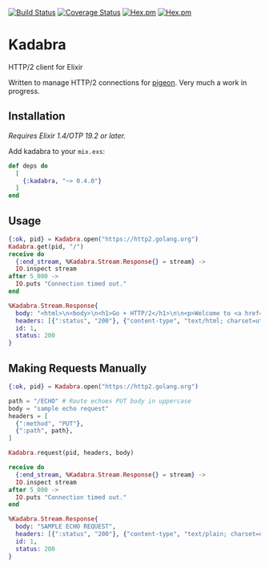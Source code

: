 [![Build Status](https://travis-ci.org/codedge-llc/kadabra.svg?branch=master)](https://travis-ci.org/codedge-llc/kadabra) [![Coverage Status](https://coveralls.io/repos/github/codedge-llc/kadabra/badge.svg?branch=master)](https://coveralls.io/github/codedge-llc/kadabra?branch=master) [![Hex.pm](http://img.shields.io/hexpm/v/kadabra.svg)](https://hex.pm/packages/kadabra) [![Hex.pm](http://img.shields.io/hexpm/dt/kadabra.svg)](https://hex.pm/packages/kadabra)

# Kadabra

HTTP/2 client for Elixir

Written to manage HTTP/2 connections for [pigeon](https://github.com/codedge-llc/pigeon). Very much a work in progress.

## Installation

*Requires Elixir 1.4/OTP 19.2 or later.*
 
Add kadabra to your `mix.exs`:
  ```elixir
  def deps do
    [
      {:kadabra, "~> 0.4.0"}
    ]
  end
  ```

## Usage
```elixir
{:ok, pid} = Kadabra.open("https://http2.golang.org")
Kadabra.get(pid, "/")
receive do
  {:end_stream, %Kadabra.Stream.Response{} = stream} ->
  IO.inspect stream
after 5_000 ->
  IO.puts "Connection timed out."
end

%Kadabra.Stream.Response{
  body: "<html>\n<body>\n<h1>Go + HTTP/2</h1>\n\n<p>Welcome to <a href=\"https://golang.org/\">the Go language</a>'s <a\nhref=\"https://http2.github.io/\">HTTP/2</a> demo & interop server.</p>\n\n<p>Congratulations, <b>you're using HTTP/2 right now</b>.</p>\n\n<p>This server exists for others in the HTTP/2 community to test their HTTP/2 client implementations and point out flaws in our server.</p>\n\n<p>\nThe code is at <a href=\"https://golang.org/x/net/http2\">golang.org/x/net/http2</a> and\nis used transparently by the Go standard library from Go 1.6 and later.\n</p>\n\n<p>Contact info: <i>bradfitz@golang.org</i>, or <a\nhref=\"https://golang.org/s/http2bug\">file a bug</a>.</p>\n\n<h2>Handlers for testing</h2>\n<ul>\n  <li>GET <a href=\"/reqinfo\">/reqinfo</a> to dump the request + headers received</li>\n  <li>GET <a href=\"/clockstream\">/clockstream</a> streams the current time every second</li>\n  <li>GET <a href=\"/gophertiles\">/gophertiles</a> to see a page with a bunch of images</li>\n  <li>GET <a href=\"/file/gopher.png\">/file/gopher.png</a> for a small file (does If-Modified-Since, Content-Range, etc)</li>\n  <li>GET <a href=\"/file/go.src.tar.gz\">/file/go.src.tar.gz</a> for a larger file (~10 MB)</li>\n  <li>GET <a href=\"/redirect\">/redirect</a>to redirect back to / (this page)</li>\n  <li>GET <a href=\"/goroutines\">/goroutines</a> to see all active goroutines in this server</li>\n  <li>GET <a href=\"/.well-known/h2interop/state\">/.well-known/h2interop/state</a> for the HTTP/2 server state</li>\n  <li>PUT something to <a href=\"/crc32\">/crc32</a> to get a count of number of bytes and its CRC-32</li>\n  <li>PUT something to <a href=\"/ECHO\">/ECHO</a> and it will be streamed back to you capitalized</li>\n</ul>\n\n</body></html>",
  headers: [{":status", "200"}, {"content-type", "text/html; charset=utf-8"}, {"content-length", "1708"}, {"date", "Sun, 16 Oct 2016 21:20:47 GMT"}],
  id: 1,
  status: 200
}
```

## Making Requests Manually
```elixir
{:ok, pid} = Kadabra.open("https://http2.golang.org")

path = "/ECHO" # Route echoes PUT body in uppercase
body = "sample echo request"
headers = [
  {":method", "PUT"},
  {":path", path},
]

Kadabra.request(pid, headers, body)

receive do
  {:end_stream, %Kadabra.Stream.Response{} = stream} ->
  IO.inspect stream
after 5_000 ->
  IO.puts "Connection timed out."
end

%Kadabra.Stream.Response{
  body: "SAMPLE ECHO REQUEST",
  headers: [{":status", "200"}, {"content-type", "text/plain; charset=utf-8"}, {"date", "Sun, 16 Oct 2016 21:28:15 GMT"}],
  id: 1,
  status: 200
}
```

